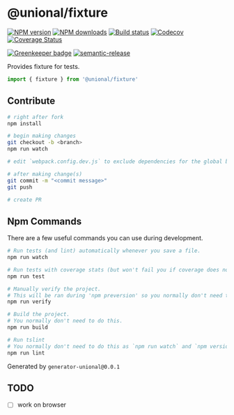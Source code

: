 # @unional/fixture

[![NPM version][npm-image]][npm-url]
[![NPM downloads][downloads-image]][downloads-url]
[![Build status][travis-image]][travis-url]
[![Codecov][codecov-image]][codecov-url]
[![Coverage Status][coveralls-image]][coveralls-url]

[![Greenkeeper badge][green-keeper-image]][green-keeper-url]
[![semantic-release][semantic-release-image]][semantic-release-url]

Provides fixture for tests.

```ts
import { fixture } from '@unional/fixture'
```

## Contribute

```sh
# right after fork
npm install

# begin making changes
git checkout -b <branch>
npm run watch

# edit `webpack.config.dev.js` to exclude dependencies for the global build.

# after making change(s)
git commit -m "<commit message>"
git push

# create PR
```

## Npm Commands

There are a few useful commands you can use during development.

```sh
# Run tests (and lint) automatically whenever you save a file.
npm run watch

# Run tests with coverage stats (but won't fail you if coverage does not meet criteria)
npm run test

# Manually verify the project.
# This will be ran during 'npm preversion' so you normally don't need to run this yourself.
npm run verify

# Build the project.
# You normally don't need to do this.
npm run build

# Run tslint
# You normally don't need to do this as `npm run watch` and `npm version` will automatically run lint for you.
npm run lint
```

Generated by `generator-unional@0.0.1`

## TODO

- [ ] work on browser

[npm-image]: https://img.shields.io/npm/v/@unional/fixture.svg?style=flat
[npm-url]: https://npmjs.org/package/@unional/fixture
[downloads-image]: https://img.shields.io/npm/dm/fixture.svg?style=flat
[downloads-url]: https://npmjs.org/package/fixture
[travis-image]: https://img.shields.io/travis/unional/fixture/master.svg?style=flat
[travis-url]: https://travis-ci.org/unional/fixture?branch=master
[codecov-image]: https://codecov.io/gh/unional/fixture/branch/master/graph/badge.svg
[codecov-url]: https://codecov.io/gh/unional/fixture
[coveralls-image]: https://coveralls.io/repos/github/unional/fixture/badge.svg
[coveralls-url]: https://coveralls.io/github/unional/fixture
[green-keeper-image]:
https://badges.greenkeeper.io/unional/fixture.svg
[green-keeper-url]:https://greenkeeper.io/
[semantic-release-image]:https://img.shields.io/badge/%20%20%F0%9F%93%A6%F0%9F%9A%80-semantic--release-e10079.svg
[semantic-release-url]:https://github.com/semantic-release/semantic-release
